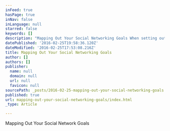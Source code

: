```yaml
---
inFeed: true
hasPage: true
inNav: false
inLanguage: null
starred: false
keywords: []
description: "Mapping Out Your Social Networking Goals When setting out to achieve anything as a marketer, it is always important to have some set goals. These will not only point you in the right direction but will also outline your trajectory allowing you to look at the small steps you need to take to get where you need to be. Whatís more, they also allow you to measure your progress and to see whatís working and what isnít. So how do you go about setting goals as a social media marketer? Letís break it downÖ Numbers One of the simplest and most straightforward ways to look at your success in social media is to measure the number of followers/subscribers you have. Over time, if you are posting content that people enjoy and if you are marketing yourself well, you should find people signing up and getting involved. While this is the most obvious figure to concentrate on though, it can also be a mistake. As weíll see below, there are other factors that can provide more useful goals. Engagement But numbers alone donít paint a complete picture of your success. In fact, itís possible to buy several thousand followers for a relatively low sum but what youíll find is that this doesnít do much for you as those followers wonít be engaging with your content. Engagement means that people are responding to your posts, that they are PMing you, that they are liking/favoriting your comments etc. In turn, this shows that theyíre actually finding what youíre sharing interesting and that makes them much more likely to buy the products you recommend or to share your posts with their own network. You can usually see your engagement by looking at your stats/analytics. Consider that itís better to have a few highly engaged users than it is to have thousands of unengaged users ñ concentrate on this number! Sales If you were only to focus on one thing as a marketer, this would likely be the number youíd want to pay attention to. The number of sales you get will of course be a result of your followers and engagement and ultimately this is what those things will be serving: your profit. If you want to keep things simple by looking at just one thing to drive up, this is the number to look at. Bear in mind though, that short-term sales won't always mean long term sales, which is why it's normally better to look at a combination of factors."
datePublished: '2016-02-25T19:58:36.120Z'
dateModified: '2016-02-25T17:53:08.216Z'
title: Mapping Out Your Social Networking Goals
author: []
authors: []
publisher:
  name: null
  domain: null
  url: null
  favicon: null
sourcePath: _posts/2016-02-25-mapping-out-your-social-networking-goals.md
published: true
url: mapping-out-your-social-networking-goals/index.html
_type: Article

---
```

Mapping Out Your Social Network Goals